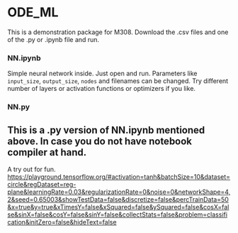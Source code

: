 # ODE_ML
This is a demonstration package for M308. Download the .csv files and one of the .py or .ipynb file and run.
### NN.ipynb
Simple neural network inside. Just open and run. 
Parameters like `input_size`, `output_size`, `nodes` and filenames can be changed.
Try different number of layers or activation functions or optimizers if you like.
### NN.py
This is a .py version of NN.ipynb mentioned above. In case you do not have notebook compiler at hand.
---
A try out for fun.
https://playground.tensorflow.org/#activation=tanh&batchSize=10&dataset=circle&regDataset=reg-plane&learningRate=0.03&regularizationRate=0&noise=0&networkShape=4,2&seed=0.65003&showTestData=false&discretize=false&percTrainData=50&x=true&y=true&xTimesY=false&xSquared=false&ySquared=false&cosX=false&sinX=false&cosY=false&sinY=false&collectStats=false&problem=classification&initZero=false&hideText=false
